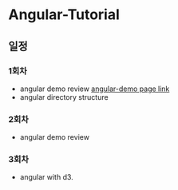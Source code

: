 # Angular-Tutorial

## 일정
### 1회차
- angular demo review [angular-demo page link](https://docs.angularjs.org/tutorial)
- angular directory structure

### 2회차
- angular demo review

### 3회차
- angular with d3.
